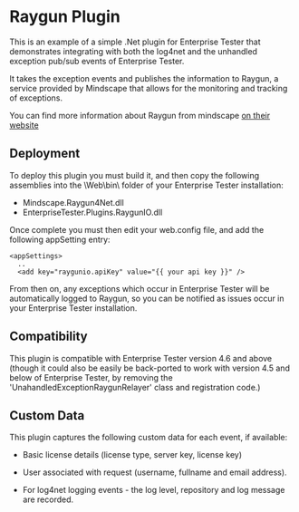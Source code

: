 Raygun Plugin
=============

This is an example of a simple .Net plugin for Enterprise Tester that demonstrates integrating with both the log4net and the unhandled exception pub/sub events of Enterprise Tester.

It takes the exception events and publishes the information to Raygun, a service provided by Mindscape that allows for the monitoring and tracking of exceptions.

You can find more information about Raygun from mindscape [on their website][0]

Deployment
-----------

To deploy this plugin you must build it, and then copy the following assemblies into the \Web\bin\ folder of your Enterprise Tester installation:

* Mindscape.Raygun4Net.dll
* EnterpriseTester.Plugins.RaygunIO.dll

Once complete you must then edit your web.config file, and add the following appSetting entry:

    <appSettings>
      ..
      <add key="raygunio.apiKey" value="{{ your api key }}" />

From then on, any exceptions which occur in Enterprise Tester will be automatically logged to Raygun, so you can be notified as issues occur in your Enterprise Tester installation.

Compatibility
-------------

This plugin is compatible with Enterprise Tester version 4.6 and above (though it could also be easily be back-ported to work with version 4.5 and below of Enterprise Tester, by removing the 'UnahandledExceptionRaygunRelayer' class and registration code.)

Custom Data
-----------

This plugin captures the following custom data for each event, if available:

* Basic license details (license type, server key, license key)
* User associated with request (username, fullname and email address).
* For log4net logging events - the log level, repository and log message are recorded.

  [0]: http://raygun.io